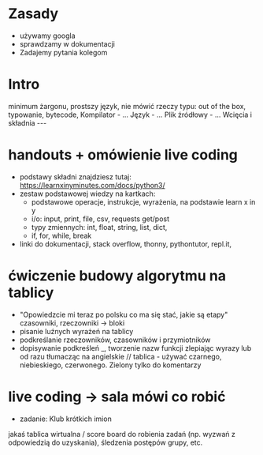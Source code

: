 # Zasady
* używamy googla
* sprawdzamy w dokumentacji
* Zadajemy pytania kolegom

# Intro
minimum żargonu, prostszy język, nie mówić rzeczy typu:
	out of the box, typowanie, bytecode, 
Kompilator - ...
Język - ...
Plik źródłowy - ...
Wcięcia i składnia ---

# handouts + omówienie live coding

* podstawy składni znajdziesz tutaj: https://learnxinyminutes.com/docs/python3/
* zestaw podstawowej wiedzy na kartkach:
	* podstawowe operacje, instrukcje, wyrażenia, na podstawie learn x in y
	* i/o: input, print, file, csv, requests get/post
	* typy zmiennych: int, float, string, list, dict, 
	* if, for, while, break
* linki do dokumentacji, stack overflow, thonny, pythontutor, repl.it, 

# ćwiczenie budowy algorytmu na tablicy
* "Opowiedzcie mi teraz po polsku co ma się stać, jakie są etapy"
czasowniki, rzeczowniki -> bloki
* pisanie luźnych wyrażeń na tablicy
* podkreślanie rzeczowników, czasowników i przymiotników
* dopisywanie podkreśleń _, tworzenie nazw funkcji zlepiając wyrazy lub od razu tłumacząc  na angielskie
// tablica - używać czarnego, niebieskiego, czerwonego. Zielony tylko do komentarzy

# live coding -> sala mówi co robić
* zadanie: Klub krótkich imion


jakaś tablica wirtualna / score board do robienia zadań (np. wyzwań z odpowiedzią do uzyskania), śledzenia postępów grupy, etc.
